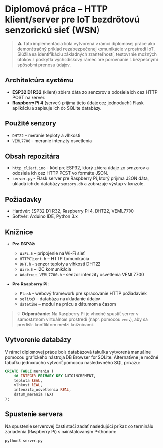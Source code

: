 # Diplomová práca – HTTP klient/server pre IoT bezdrôtovú senzorickú sieť (WSN)

> ⚠️ Táto implementácia bola vytvorená v rámci diplomovej práce ako demonštračný príklad nezabezpečenej komunikácie v prostredí IoT. Slúžila na identifikáciu základných zraniteľností, testovanie možných útokov a poskytla východiskový rámec pre porovnanie s bezpečnými spôsobmi prenosu údajov.

## Architektúra systému

- **ESP32 D1 R32** (klient) zbiera dáta zo senzorov a odosiela ich cez HTTP POST na server.
- **Raspberry Pi 4** (server) prijíma tieto údaje cez jednoduchú Flask aplikáciu a zapisuje ich do SQLite databázy.

## Použité senzory

- `DHT22` – meranie teploty a vlhkosti
- `VEML7700` – meranie intenzity osvetlenia

## Obsah repozitára

- `http_client.ino` - kód pre ESP32, ktorý zbiera údaje zo senzorov a odosiela ich cez HTTP POST vo formáte JSON.
- `server.py` - Flask server pre Raspberry Pi, ktorý prijíma JSON dáta, ukladá ich do databázy `senzory.db` a zobrazuje výstup v konzole.

## Požiadavky

- Hardvér: ESP32 D1 R32, Raspberry Pi 4, DHT22, VEML7700
- Softvér: Arduino IDE, Python 3.x

## Knižnice

- **Pre ESP32:**
  - `WiFi.h` – pripojenie na Wi-Fi sieť
  - `HTTPClient.h` – HTTP komunikácia
  - `DHT.h` – senzor teploty a vlhkosti DHT22
  - `Wire.h` – I2C komunikácia
  - `Adafruit_VEML7700.h` – senzor intenzity osvetlenia VEML7700

- **Pre Raspberry Pi:**
  - `Flask` – webový framework pre spracovanie HTTP požiadaviek
  - `sqlite3` – databáza na ukladanie údajov
  - `datetime` – modul na prácu s dátumom a časom
 
> 💡 **Odporúčanie:** Na Raspberry Pi je vhodné spustiť server v samostatnom virtuálnom prostredí (napr. pomocou `venv`), aby sa predišlo konfliktom medzi knižnicami.

## Vytvorenie databázy

V rámci diplomovej práce bola databázová tabuľka vytvorená manuálne pomocou grafického nástroja DB Browser for SQLite. 
Alternatívne je možné tabuľku jednoducho vytvoriť pomocou nasledovného SQL príkazu:

```sql
CREATE TABLE merania (
    id INTEGER PRIMARY KEY AUTOINCREMENT,
    teplota REAL,
    vlhkost REAL,
    intenzita_osvetlenia REAL,
    datum_merania TEXT
);
```

## Spustenie servera

Na spustenie serverovej časti stačí zadať nasledujúci príkaz do terminálu zariadenia (Raspberry Pi) s nainštalovaným Pythonom:

```bash
python3 server.py
